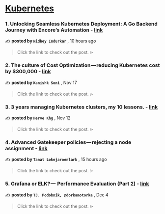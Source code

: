
<h1><a href=https://medium.com/tag/kubernetes/recommended target="_blank" rel="noopener noreferrer">Kubernetes</a></h1>
<h3>1. Unlocking Seamless Kubernetes Deployment: A Go Backend Journey with Encore’s Automation - <a href=https://medium.com/@nidhey29/unlocking-seamless-kubernetes-deployment-a-go-backend-journey-with-encores-automation-285142e93117?source=tag_recommended_feed---------0-84----------kubernetes----------9b22f5ca_5678_41cd_bdca_7fdc02e5fb22------- target="_blank" rel="noopener noreferrer">link</a></h3>

✍️ **posted by `Nidhey Indurkar`** <date> , 10 hours ago</date>

<blockquote>Click the link to check out the post. ⌲</blockquote>

<h3>2. The culture of Cost Optimization — reducing Kubernetes cost by $300,000 - <a href=https://medium.com/razorpay-engineering/the-culture-of-cost-optimization-reducing-kubernetes-cost-by-300-000-32611cdd19d9?source=tag_recommended_feed---------1-107----------kubernetes----------9b22f5ca_5678_41cd_bdca_7fdc02e5fb22------- target="_blank" rel="noopener noreferrer">link</a></h3>

✍️ **posted by `Kanishk Soni`** <date> , Nov 17</date>

<blockquote>Click the link to check out the post. ⌲</blockquote>

<h3>3. 3 years managing Kubernetes clusters, my 10 lessons. - <a href=https://medium.com/@hervekhg/3-years-managing-kubernetes-clusters-my-10-lessons-b565a5509f0e?source=tag_recommended_feed---------2-85----------kubernetes----------9b22f5ca_5678_41cd_bdca_7fdc02e5fb22------- target="_blank" rel="noopener noreferrer">link</a></h3>

✍️ **posted by `Herve Khg`** <date> , Nov 12</date>

<blockquote>Click the link to check out the post. ⌲</blockquote>

<h3>4. Advanced Gatekeeper policies — rejecting a node assignment - <a href=https://medium.com/nontechcompany/advanced-gatekeeper-policies-rejecting-a-node-assignment-11c9c3a8bb05?source=tag_recommended_feed---------3-84----------kubernetes----------9b22f5ca_5678_41cd_bdca_7fdc02e5fb22------- target="_blank" rel="noopener noreferrer">link</a></h3>

✍️ **posted by `Tanat Lokejaroenlarb`** <date> , 15 hours ago</date>

<blockquote>Click the link to check out the post. ⌲</blockquote>

<h3>5. Grafana or ELK? —  Performance Evaluation (Part 2) - <a href=https://medium.com/gitconnected/grafana-or-elk-performance-evaluation-part-2-65c8ace147ae?source=tag_recommended_feed---------4-107----------kubernetes----------9b22f5ca_5678_41cd_bdca_7fdc02e5fb22------- target="_blank" rel="noopener noreferrer">link</a></h3>

✍️ **posted by `TJ. Podobnik, @dorkamotorka`** <date> , Dec 4</date>

<blockquote>Click the link to check out the post. ⌲</blockquote>

